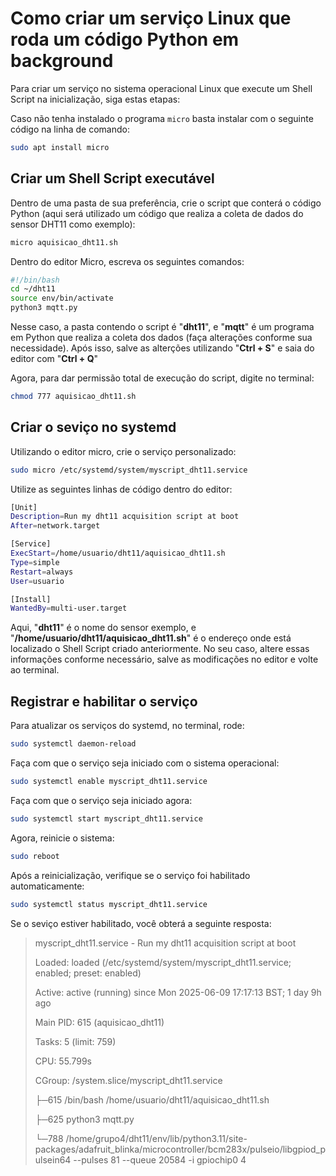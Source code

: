 # Como criar um serviço Linux que roda um código Python em background

Para criar um serviço no sistema operacional Linux que execute um Shell Script na inicialização, siga estas etapas:

Caso não tenha instalado o programa `micro` basta instalar com o seguinte código na linha de comando:
```bash
sudo apt install micro
```

## Criar um Shell Script executável

Dentro de uma pasta de sua preferência, crie o script que conterá o código Python (aqui será utilizado um código que realiza a coleta de dados do sensor DHT11 como exemplo):
```bash
micro aquisicao_dht11.sh
```
Dentro do editor Micro, escreva os seguintes comandos:
```bash
#!/bin/bash
cd ~/dht11
source env/bin/activate
python3 mqtt.py
```
Nesse caso, a pasta contendo o script é "**dht11**", e "**mqtt**" é um programa em Python que realiza a coleta dos dados (faça alterações conforme sua necessidade). Após isso, salve as alterções utilizando "**Ctrl + S**" e saia do editor com "**Ctrl + Q**"

Agora, para dar permissão total de execução do script, digite no terminal:
```bash
chmod 777 aquisicao_dht11.sh
```
## Criar o seviço no systemd

Utilizando o editor micro, crie o serviço personalizado:

```bash
sudo micro /etc/systemd/system/myscript_dht11.service
```
Utilize as seguintes linhas de código dentro do editor:

```bash
[Unit]
Description=Run my dht11 acquisition script at boot
After=network.target

[Service]
ExecStart=/home/usuario/dht11/aquisicao_dht11.sh
Type=simple
Restart=always
User=usuario

[Install]
WantedBy=multi-user.target
```
Aqui, "**dht11**" é o nome do sensor exemplo, e "**/home/usuario/dht11/aquisicao_dht11.sh**" é o endereço onde está localizado o Shell Script criado anteriormente. No seu caso, altere essas informações conforme necessário, salve as modificações no editor e volte ao terminal.

## Registrar e habilitar o serviço

Para atualizar os serviços do systemd, no terminal, rode:
```bash
sudo systemctl daemon-reload
```
Faça com que o serviço seja iniciado com o sistema operacional:
```bash
sudo systemctl enable myscript_dht11.service
```
Faça com que o serviço seja iniciado agora:
```bash
sudo systemctl start myscript_dht11.service
```
Agora, reinicie o sistema:
```bash
sudo reboot
```
Após a reinicialização, verifique se o serviço foi habilitado automaticamente:
```bash
sudo systemctl status myscript_dht11.service
```
Se o seviço estiver habilitado, você obterá a seguinte resposta:
>myscript_dht11.service - Run my dht11 acquisition script at boot
>
>Loaded: loaded (/etc/systemd/system/myscript_dht11.service; enabled; preset: enabled)
>
>Active: active (running) since Mon 2025-06-09 17:17:13 BST; 1 day 9h ago
>
>Main PID: 615 (aquisicao_dht11)
>
>Tasks: 5 (limit: 759)
>
>CPU: 55.799s
>
>CGroup: /system.slice/myscript_dht11.service
>
>├─615 /bin/bash /home/usuario/dht11/aquisicao_dht11.sh
>
>├─625 python3 mqtt.py
>
>└─788 /home/grupo4/dht11/env/lib/python3.11/site-packages/adafruit_blinka/microcontroller/bcm283x/pulseio/libgpiod_pulsein64 --pulses 81 --queue 20584 -i gpiochip0 4
